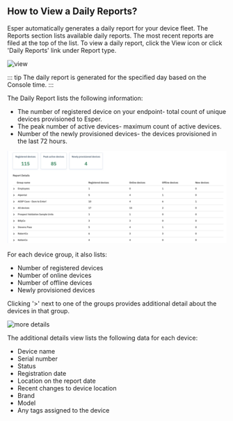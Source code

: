 ## How to View a Daily Reports?

Esper automatically generates a daily report for your device fleet. The Reports section lists available daily reports. The most recent reports are filed at the top of the list. To view a daily report, click the View icon or click 'Daily Reports' link under Report type.


![view ](./images/viewreports/1-viewButton.png)


::: tip
The daily report is generated for the specified day based on the Console time.
:::

The Daily Report lists the following information:

-   The number of registered device on your endpoint- total count of unique devices provisioned to Esper.
-   The peak number of active devices- maximum count of active devices. 
-   Number of the newly provisioned devices- the devices provisioned in the last 72 hours.
    

![daily report](./images/viewreports/2-viewDetails.png)

For each device group, it also lists:

-   Number of registered devices
-   Number of online devices
-   Number of offline devices
-   Newly provisioned devices


Clicking '>' next to one of the groups provides additional detail about the devices in that group.

![more details](./images/viewreports/3-deviceDetails.png)

The additional details view lists the following data for each device:

-   Device name
-   Serial number
-   Status
-   Registration date
-   Location on the report date
-   Recent changes to device location
-   Brand
-   Model
-   Any tags assigned to the device
    

